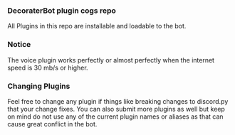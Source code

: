 ### DecoraterBot plugin cogs repo

All Plugins in this repo are installable and loadable to the bot.

### Notice

The voice plugin works perfectly or almost perfectly when the internet speed is 30 mb/s or higher.

### Changing Plugins

Feel free to change any plugin if things like breaking changes to discord.py that your change fixes. You can also submit more plugins as well but keep on mind do not use any of the current plugin names or aliases as that can cause great conflict in the bot.

